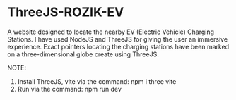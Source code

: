 # ThreeJS-ROZIK-EV
A website designed to locate the nearby EV (Electric Vehicle) Charging Stations. I have used NodeJS and ThreeJS for giving the user an immersive experience. Exact pointers locating the charging stations have been marked on a three-dimensional globe create using ThreeJS.

NOTE: 
1. Install ThreeJS, vite via the command: npm i three vite
2. Run via the command: npm run dev
